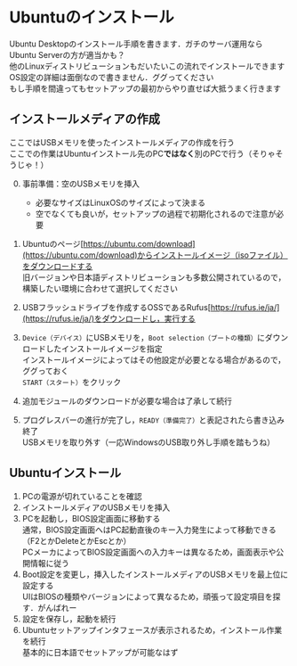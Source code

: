 # Ubuntuのインストール

Ubuntu Desktopのインストール手順を書きます．ガチのサーバ運用ならUbuntu Serverの方が適当かも？<br>
他のLinuxディストリビューションもだいたいこの流れでインストールできます<br>
OS設定の詳細は面倒なので書きません．ググってください<br>
もし手順を間違ってもセットアップの最初からやり直せば大抵うまく行きます

## インストールメディアの作成

ここではUSBメモリを使ったインストールメディアの作成を行う<br>
ここでの作業はUbuntuインストール先のPC**ではなく**別のPCで行う（そりゃそうじゃ！）

0. 事前準備：空のUSBメモリを挿入
    - 必要なサイズはLinuxOSのサイズによって決まる
    - 空でなくても良いが，セットアップの過程で初期化されるので注意が必要
1. Ubuntuのページ[https://ubuntu.com/download](https://ubuntu.com/download)からインストールイメージ（isoファイル）をダウンロードする<br>
旧バージョンや日本語ディストリビューションも多数公開されているので，構築したい環境に合わせて選択してください
2. USBフラッシュドライブを作成するOSSであるRufus[https://rufus.ie/ja/](https://rufus.ie/ja/)をダウンロードし，実行する
3. ```Device（デバイス）```にUSBメモリを，```Boot selection（ブートの種類）```にダウンロードしたインストールイメージを指定<br>インストールイメージによってはその他設定が必要となる場合があるので，ググっておく<br>```START（スタート）```をクリック<br>

4. 追加モジュールのダウンロードが必要な場合は了承して続行
5. プログレスバーの進行が完了し，```READY（準備完了）```と表記されたら書き込み終了<br>USBメモリを取り外す（一応WindowsのUSB取り外し手順を踏もうね）

## Ubuntuインストール

1. PCの電源が切れていることを確認
2. インストールメディアのUSBメモリを挿入
3. PCを起動し，BIOS設定画面に移動する<br>
通常，BIOS設定画面へはPC起動直後のキー入力発生によって移動できる（F2とかDeleteとかEscとか）<br>
PCメーカによってBIOS設定画面への入力キーは異なるため，画面表示や公開情報に従う
4. Boot設定を変更し，挿入したインストールメディアのUSBメモリを最上位に設定する<br>
UIはBIOSの種類やバージョンによって異なるため，頑張って設定項目を探す．がんばれー
5. 設定を保存し，起動を続行
6. Ubuntuセットアップインタフェースが表示されるため，インストール作業を続行<br>
基本的に日本語でセットアップが可能なはず
